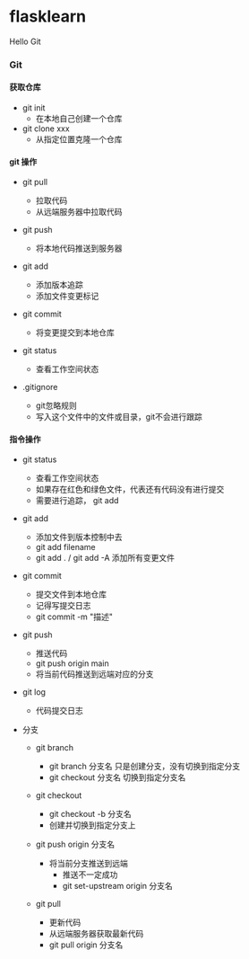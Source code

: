 # flasklearn
Hello Git

### Git

#### 获取仓库
- git init
    - 在本地自己创建一个仓库
- git clone xxx
    - 从指定位置克隆一个仓库

#### git 操作
- git pull
    - 拉取代码
    - 从远端服务器中拉取代码
- git push
    - 将本地代码推送到服务器
- git add
    - 添加版本追踪
    - 添加文件变更标记
- git commit
    - 将变更提交到本地仓库
    
- git status
    - 查看工作空间状态
- .gitignore
    - git忽略规则
    - 写入这个文件中的文件或目录，git不会进行跟踪
    
#### 指令操作
- git status
    - 查看工作空间状态
    - 如果存在红色和绿色文件，代表还有代码没有进行提交
    - 需要进行追踪， git add
- git add 
    - 添加文件到版本控制中去
    - git add filename
    - git add . / git add -A 添加所有变更文件
- git commit
    - 提交文件到本地仓库
    - 记得写提交日志
    - git commit -m "描述"
- git push
    - 推送代码
    - git push origin main
    - 将当前代码推送到远端对应的分支
- git log
    - 代码提交日志
    
- 分支
    - git branch
        - git branch 分支名 只是创建分支，没有切换到指定分支
        - git checkout 分支名 切换到指定分支名
    - git checkout
        - git checkout -b 分支名
        - 创建并切换到指定分支上
        
    - git push origin 分支名
        - 将当前分支推送到远端
            - 推送不一定成功
            - git set-upstream origin 分支名
            
    - git pull
        - 更新代码
        - 从远端服务器获取最新代码
        - git pull origin 分支名
